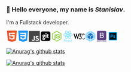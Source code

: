 ### 👋 Hello everyone, my name is _Stanislav_.

I'm a Fullstack developer.

<img src="./img/html.svg" width="30" hight="30" ><img src="./img/css.svg" width="30" hight="30" ><img src="./img/js.svg" width="30" hight="30" ><img src="./img/git.svg" width="30" hight="30" ><img src="./img/node-js.svg" width="30" hight="30" ><img src="./img/react.svg" width="30" hight="30" ><img src="./img/w3c.svg" width="30" hight="30" ><img src="./img/webpack.svg" width="30" hight="30" ><img src="./img/bootstrap.svg" width="30" hight="30" ><img src="./img/adobe-photoshop.svg" width="30" hight="30" >

[![Anurag's github stats](https://github-readme-stats.vercel.app/api?username=anuraghazra)](https://github.com/anuraghazra/github-readme-stats)

[![Anurag's github stats](https://github-readme-stats.vercel.app/api?username=anuraghazra)](https://github.com/anuraghazra/github-readme-stats)

<!--
**StanislavYurchenko/stanislavyurchenko** is a ✨ _special_ ✨ repository because its `README.md` (this file) appears on your GitHub profile.

Here are some ideas to get you started:

- 🔭 I’m currently working on ...
- 🌱 I’m currently learning ...
- 👯 I’m looking to collaborate on ...
- 🤔 I’m looking for help with ...
- 💬 Ask me about ...
- 📫 How to reach me: ...
- 😄 Pronouns: ...
- ⚡ Fun fact: ...
-->
